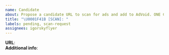 ```yaml
---
name: Candidate
about: Propose a candidate URL to scan for ads and add to AdVoid. ONE CANDIDATE PER REQUEST!
title: "\U0001F41B [SCAN]: "
labels: pending, scan-request
assignees: igorskyflyer
---
```


<!--
You can also fork the repository (https://github.com/the-advoid/watchlist/fork) or edit the candidates.txt (https://github.com/the-advoid/watchlist/edit/main/candidates.txt) file directly and submit a candidate that way.
-->

**URL**:  
**Additional info**:
